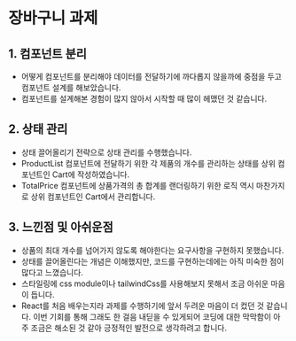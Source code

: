 # 장바구니 과제

## 1. 컴포넌트 분리

- 어떻게 컴포넌트를 분리해야 데이터를 전달하기에 까다롭지 않을까에 중점을 두고 컴포넌트 설계를 해보았습니다.
- 컴포넌트를 설계해본 경험이 많지 않아서 시작할 때 많이 헤맸던 것 같습니다.

## 2. 상태 관리

- 상태 끌어올리기 전략으로 상태 관리를 수행했습니다.
- ProductList 컴포넌트에 전달하기 위한 각 제품의 개수를 관리하는 상태를 상위 컴포넌트인 Cart에 작성하였습니다.
- TotalPrice 컴포넌트에 상품가격의 총 합계를 랜더링하기 위한 로직 역시 마찬가지로 상위 컴포넌트인 Cart에서 관리합니다.

## 3. 느낀점 및 아쉬운점

- 상품의 최대 개수를 넘어가지 않도록 해야한다는 요구사항을 구현하지 못했습니다.
- 상태를 끌어올린다는 개념은 이해했지만, 코드를 구현하는데에는 아직 미숙한 점이 많다고 느꼈습니다.
- 스타일링에 css module이나 tailwindCss를 사용해보지 못해서 조금 아쉬운 마음이 듭니다.
- React를 처음 배우는지라 과제를 수행하기에 앞서 두려운 마음이 더 컸던 것 같습니다. 이번 기회를 통해 그래도 한 걸음 내딛을 수 있게되어 코딩에 대한 막막함이 아주 조금은 해소된 것 같아 긍정적인 발전으로 생각하려고 합니다.
